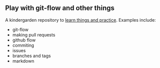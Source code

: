 ## Play with git-flow and other things

A kindergarden repository to [learn things and practice](http://dropdog.readthedocs.org/learn/). Examples include:

- git-flow
- making pull requests
- github flow
- commiting
- issues
- branches and tags
- markdown
